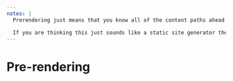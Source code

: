 ```yaml
---
notes: |
  Prerendering just means that you know all of the content paths ahead of time and you run your SPA at build time, save all that juicy HTML output and serve it statically.

  If you are thinking this just sounds like a static site generator then I would have to agree! there are a few differences though.
---
```


# Pre-rendering
